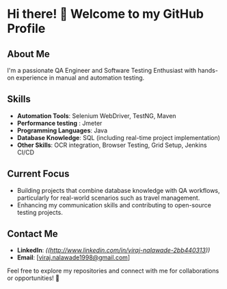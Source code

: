 # Hi there! 👋 Welcome to my GitHub Profile  

## About Me  
I'm a passionate QA Engineer and Software Testing Enthusiast with hands-on experience in manual and automation testing.  

## Skills  
- **Automation Tools**: Selenium WebDriver, TestNG, Maven
- **Performance testing** : Jmeter
- **Programming Languages**: Java  
- **Database Knowledge**: SQL (including real-time project implementation)  
- **Other Skills**: OCR integration, Browser Testing, Grid Setup, Jenkins CI/CD  

## Current Focus  
- Building projects that combine database knowledge with QA workflows, particularly for real-world scenarios such as travel management.  
- Enhancing my communication skills and contributing to open-source testing projects.  

## Contact Me  
- **LinkedIn**: *((http://www.linkedin.com/in/viraj-nalawade-2bb440313))*  
- **Email**: [viraj.nalawade1998@gmail.com]  

Feel free to explore my repositories and connect with me for collaborations or opportunities! 🚀  
